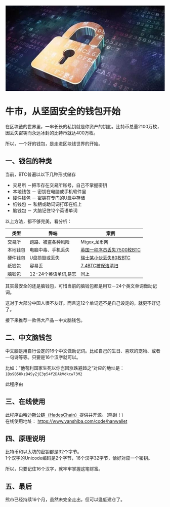 ![](./img/lock.jpg)
#  牛市，从坚固安全的钱包开始
在区块链的世界里，一串长长的私钥就是你资产的钥匙。比特币总量2100万枚，因丢失密钥而永远冰封的比特币就达400万枚。

所以，一个好的钱包，是走进区块钱世界的开始。

## 一、钱包的种类

当前，BTC普遍以以下几种形式储存

+ 交易所 －把币存在交易所账号，自己不掌握密钥
+ 本地钱包 － 密钥在电脑或手机软件里
+ 硬件钱包 － 密钥在专门的U盘中存储
+ 纸钱包 － 私钥或助词词打印在纸上
+ 脑钱包 － 大脑记住12个英语单词

以上方法，都不够完美，看分析：

| 类型 | 弊端 | 案例 |
| --- | --- | --- |
| 交易所 | 跑路、被盗各种风险 | Mtgox,龙币网 |
| 本地钱包 | 电脑中毒、手机丢失 | [英国一程序员丢失7500枚BTC](https://www.chainnews.com/articles/195423120569.htm) |
| 硬件钱包 | U盘损毁或丢失 | [瑞士某小伙丢失80枚BTC](https://36kr.com/p/5131654) |
| 纸钱包 | 容易丢 | [7.4BTC被保洁清扫](https://www.jinse.com/bitcoin/248492.html) |
| 脑钱包 | 12-24个英语单词,易忘 | 同上 |

其实最安全的还是脑钱包，可惜当前的脑钱包都是用12－24个英文单词做助记词。

这对于大部分中国人很不友好。而且这12个单词还不是自己设定的，就更不好记了。

接下来推荐一款伟大产品－中文脑钱包。

## 二、中文脑钱包
中文脑是用自行设定的16个中文做助记词。比如自己的生日、喜欢的宠物、或者一句诗等等。只要是16个汉字就可以。

比如：”他苟利国家生死以你岂因涨跌避趋之“对应的地址是：`1Bs9B5UkzB4SyZjE3p54f2DAkVdkcw73M2`

此程序由

## 三、在线使用
此程序由[哈迪斯公链（HadesChain）](https://www.hadeschain.org)提供并开源。（鸣谢！）  
在线使用地址： https://www.yanshiba.com/code/hanwallet

## 四、原理说明
比特币和以太坊的密钥都是32个字节。  
1个汉字的Unicode编码是2个字节，16个汉字32字节，恰好对应一个密钥。

所以，只要记住16个汉字，就牢牢掌握这笔财富。

## 五、最后
熊市已经持续16个月，虽然未完全走出，但可以逢低建仓了。